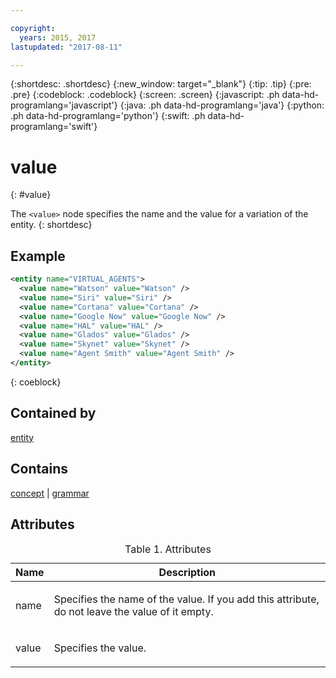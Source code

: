 ```yaml
---

copyright:
  years: 2015, 2017
lastupdated: "2017-08-11"

---
```


{:shortdesc: .shortdesc}
{:new_window: target="_blank"}
{:tip: .tip}
{:pre: .pre}
{:codeblock: .codeblock}
{:screen: .screen}
{:javascript: .ph data-hd-programlang='javascript'}
{:java: .ph data-hd-programlang='java'}
{:python: .ph data-hd-programlang='python'}
{:swift: .ph data-hd-programlang='swift'}

# value
{: #value}

The `<value>` node specifies the name and the value for a variation of the entity.
{: shortdesc}

## Example

```xml
<entity name="VIRTUAL_AGENTS">
  <value name="Watson" value="Watson" />
  <value name="Siri" value="Siri" />
  <value name="Cortana" value="Cortana" />
  <value name="Google Now" value="Google Now" />
  <value name="HAL" value="HAL" />
  <value name="Glados" value="Glados" />
  <value name="Skynet" value="Skynet" />
  <value name="Agent Smith" value="Agent Smith" />
</entity>
```
{: coeblock}

## Contained by

[entity](/docs/services/dialog/entity.html)

## Contains

[concept](/docs/services/dialog/concept.html) | [grammar](/docs/services/dialog/grammar.html)

## Attributes

<table>
<caption>Table 1. Attributes</caption>
<thead><tr><th>Name</th>
<th>Description</th>
</tr>
</thead>
<tbody><tr><td><p>name</p></td>
<td><p>Specifies the name of the value.
If you add this attribute, do not
                                    leave the value of it empty.
</p></td>
</tr>
<tr><td><p>value</p></td>
<td><p>Specifies the value.</p></td>
</tr>
</tbody>
</table>
